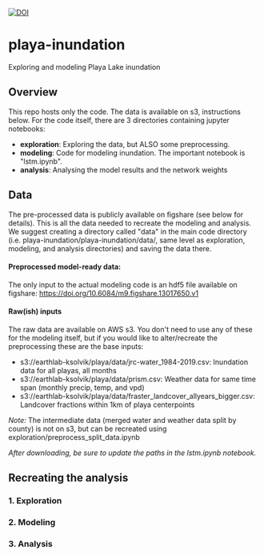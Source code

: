 [![DOI](https://zenodo.org/badge/265002033.svg)](https://zenodo.org/badge/latestdoi/265002033)

# playa-inundation
Exploring and modeling Playa Lake inundation

## Overview
This repo hosts only the code. The data is available on s3, instructions below. For the code itself, there are 3 directories containing jupyter notebooks:

- **exploration**: Exploring the data, but ALSO some preprocessing.
- **modeling**: Code for modeling inundation. The important notebook is "lstm.ipynb". 
- **analysis**: Analysing the model results and the network weights

## Data
The pre-processed data is publicly available on figshare (see below for details). This is all the data needed to recreate the modeling and analysis. We suggest creating a directory called "data" in the main code directory (i.e. playa-inundation/playa-inundation/data/, same level as exploration, modeling, and analysis directories) and saving the data there. 

#### Preprocessed model-ready data:
The only input to the actual modeling code is an hdf5 file available on figshare:
https://doi.org/10.6084/m9.figshare.13017650.v1

#### Raw(ish) inputs
The raw data are available on AWS s3. You don't need to use any of these for the modeling itself, but if you would like to alter/recreate the preprocessing these are the base inputs:
- s3://earthlab-ksolvik/playa/data/jrc-water_1984-2019.csv: Inundation data for all playas, all months
- s3://earthlab-ksolvik/playa/data/prism.csv: Weather data for same time span (monthly precip, temp, and vpd)
- s3://earthlab-ksolvik/playa/data/fraster_landcover_allyears_bigger.csv: Landcover fractions within 1km of playa centerpoints

*Note:* The intermediate data (merged water and weather data split by county) is not on s3, but can be recreated using exploration/preprocess_split_data.ipynb

*After downloading, be sure to update the paths in the lstm.ipynb notebook.*


## Recreating the analysis

### 1. Exploration

### 2. Modeling

### 3. Analysis

